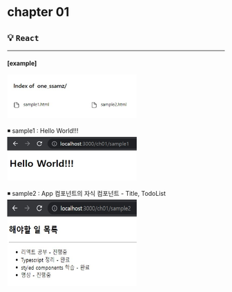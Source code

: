 # **chapter 01** 

 ## 💡 `React` 
 <!-- <img src="https://img.shields.io/badge/Spring-5.2.11-darkgreen"> <img src="https://img.shields.io/badge/Java-11-purple"> <img src="https://img.shields.io/badge/JSP-2.3-orange"> <img src="https://img.shields.io/badge/Servlet-4.0-skyblue"> <img src="https://img.shields.io/badge/Tomcat-9.0.70-yellow"> <img src="https://img.shields.io/badge/Oracle-11.2.0.2.0-red"> -->

<!--

---

### 🧾 프로젝트 소개 

---

>**ECLIPSE 환경 구축**

> 1. ECLIPSE 설치
> 2. JDK 설치
> 3. Oracle 설치 
> 4. Tomcat 설치

###### Eclipse Marketplace
> 5. Spring Tools 3 Add-On for Spring Tools 4 [3.9.22.RELEASE] 설치
> 6. Eclipse Enterprise Java and Web Developer Tools 3.20 설치
 -->
--- 

#### [example]
<img src="img/main.jpg" width="300" height="100"> <br><br>
◾ sample1 : Hello World!!! <br>
<img src="img/sample1.jpg" width="300" height="100"> <br><br>
◾ sample2 : App 컴포넌트의 자식 컴포넌트 - Title, TodoList <br>
<img src="img/sample2.jpg" width="300" height="200"> <br><br>





